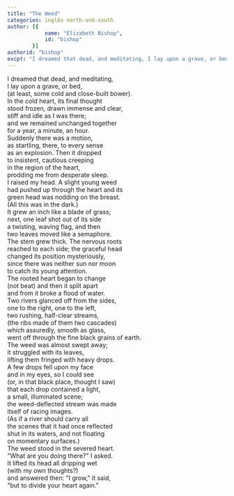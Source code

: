 ```yaml
---
title: "The Weed"
categories: inglês north-and-south
author: [{
			name: "Elizabeth Bishop",
			id: "bishop"
		}]
authorid: "bishop"
excpt: "I dreamed that dead, and meditating, I lay upon a grave, or bed"
---
```


I dreamed that dead, and meditating, \
I lay upon a grave, or bed, \
(at least, some cold and close-built bower). \
In the cold heart, its final thought \
stood frozen, drawn immense and clear, \
stiff and idle as I was there; \
and we remained unchanged together \
for a year, a minute, an hour. \
Suddenly there was a motion, \
as startling, there, to every sense \
as an explosion. Then it dropped \
to insistent, cautious creeping \
in the region of the heart, \
prodding me from desperate sleep. \
I raised my head. A slight young weed \
had pushed up through the heart and its \
green head was nodding on the breast. \
(All this was in the dark.) \
It grew an inch like a blade of grass; \
next, one leaf shot out of its side \
a twisting, waving flag, and then \
two leaves moved like a semaphore. \
The stem grew thick. The nervous roots \
reached to each side; the graceful head \
changed its position mysteriously, \
since there was neither sun nor moon \
to catch its young attention. \
The rooted heart began to change \
(not beat) and then it split apart \
and from it broke a flood of water. \
Two rivers glanced off from the sides, \
one to the right, one to the left, \
two rushing, half-clear streams, \
(the ribs made of them two cascades) \
which assuredly, smooth as glass, \
went off through the fine black grains of earth. \
The weed was almost swept away; \
it struggled with its leaves, \
lifting them fringed with heavy drops. \
A few drops fell upon my face \
and in my eyes, so I could see \
(or, in that black place, thought I saw) \
that each drop contained a light, \
a small, illuminated scene; \
the weed-deflected stream was made \
itself of racing images. \
(As if a river should carry all \
the scenes that it had once reflected \
shut in its waters, and not floating \
on momentary surfaces.) \
The weed stood in the severed heart. \
"What are you doing there?" I asked. \
It lifted its head all dripping wet \
(with my own thoughts?) \
and answered then: "I grow," it said, \
"but to divide your heart again."